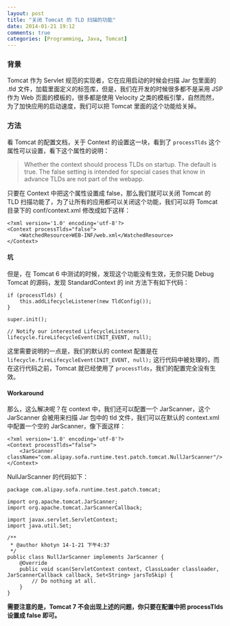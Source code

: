 ```yaml
---
layout: post
title: "关闭 Tomcat 的 TLD 扫描的功能"
date: 2014-01-21 19:12
comments: true
categories: [Programming, Java, Tomcat]
---
```


### 背景

Tomcat 作为 Servlet 规范的实现者，它在应用启动的时候会扫描 Jar 包里面的 .tld 文件，加载里面定义的标签库，但是，我们在开发的时候很多都不是采用 JSP 作为 Web 页面的模板的，很多都是使用  Velocity 之类的模板引擎，自然而然，为了加快应用的启动速度，我们可以把 Tomcat 里面的这个功能给关掉。

### 方法

看 Tomcat 的配置文档，关于 Context 的设置这一块，看到了 `processTlds` 这个属性可以设置，看下这个属性的说明：

> Whether the context should process TLDs on startup. The default is true. The false setting is intended for special cases that know in advance TLDs are not part of the webapp.

只要在 Context 中把这个属性设置成 false，那么我们就可以关闭 Tomcat 的 TLD 扫描功能了，为了让所有的应用都可以关闭这个功能，我们可以将 Tomcat 目录下的 conf/context.xml 修改成如下这样：


```
<?xml version='1.0' encoding='utf-8'?>
<Context processTlds="false">
    <WatchedResource>WEB-INF/web.xml</WatchedResource>
</Context>

```

#### 坑

但是，在 Tomcat 6 中测试的时候，发现这个功能没有生效，无奈只能 Debug Tomcat 的源码，发现 StandardContext 的 init 方法下有如下代码：

```
if (processTlds) {
    this.addLifecycleListener(new TldConfig());
}

super.init();

// Notify our interested LifecycleListeners
lifecycle.fireLifecycleEvent(INIT_EVENT, null);
```

这里需要说明的一点是，我们的默认的 context 配置是在 `lifecycle.fireLifecycleEvent(INIT_EVENT, null);` 这行代码中被处理的，而在这行代码之前，Tomcat 就已经使用了 `processTlds`，我们的配置完全没有生效。

#### Workaround

那么，这么解决呢？在 context 中，我们还可以配置一个 JarScanner，这个 JarScanner 会被用来扫描 Jar 包中的 tld 文件，我们可以在默认的 context.xml 中配置一个空的 JarScanner，像下面这样：

```
<?xml version='1.0' encoding='utf-8'?>
<Context processTlds="false">
    <JarScanner className="com.alipay.sofa.runtime.test.patch.tomcat.NullJarScanner"/>
</Context>
```

NullJarScanner 的代码如下：

```
package com.alipay.sofa.runtime.test.patch.tomcat;

import org.apache.tomcat.JarScanner;
import org.apache.tomcat.JarScannerCallback;

import javax.servlet.ServletContext;
import java.util.Set;

/**
 * @author khotyn 14-1-21 下午4:37
 */
public class NullJarScanner implements JarScanner {
    @Override
    public void scan(ServletContext context, ClassLoader classloader, JarScannerCallback callback, Set<String> jarsToSkip) {
        // Do nothing at all.
    }
}

```

**需要注意的是，Tomcat 7 不会出现上述的问题，你只要在配置中把 processTlds 设置成 false 即可。**